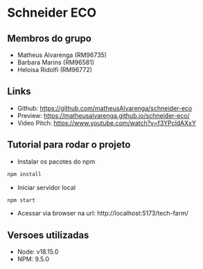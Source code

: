 # Schneider ECO

## Membros do grupo

- Matheus Alvarenga (RM96735)
- Barbara Marins (RM96581)
- Heloisa Ridolfi (RM96772)

## Links

- Github: https://github.com/matheusAlvarenga/schneider-eco
- Preview: https://matheusalvarenga.github.io/schneider-eco/
- Video Pitch: https://www.youtube.com/watch?v=f3YPcldAXxY

## Tutorial para rodar o projeto

- Instalar os pacotes do npm
```bash
npm install
```

- Iniciar servidor local
```bash
npm start
```

- Acessar via browser na url: http://localhost:5173/tech-farm/

## Versoes utilizadas

- Node: v18.15.0
- NPM: 9.5.0
